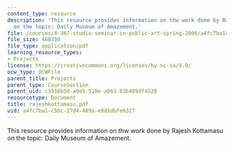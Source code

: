 ```yaml
---
content_type: resource
description: 'This resource provides information on thw work done by Rajesh Kottamasu
  on the topic: Daily Museum of Amazement.'
file: /courses/4-367-studio-seminar-in-public-art-spring-2006/a4fc7ba1c5bc27d4489ae8d5dbfe6327_rajeshkottamasu.pdf
file_size: 460310
file_type: application/pdf
learning_resource_types:
- Projects
license: https://creativecommons.org/licenses/by-nc-sa/4.0/
ocw_type: OCWFile
parent_title: Projects
parent_type: CourseSection
parent_uid: c3916b58-a0e5-510e-a063-83b409df4520
resourcetype: Document
title: rajeshkottamasu.pdf
uid: a4fc7ba1-c5bc-27d4-489a-e8d5dbfe6327
---
```

This resource provides information on thw work done by Rajesh Kottamasu on the topic: Daily Museum of Amazement.